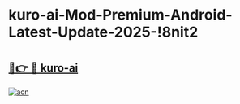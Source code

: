 # kuro-ai-Mod-Premium-Android-Latest-Update-2025-!8nit2

# <h2><a href="https://xnvrai.esa.edu.pl?title=kuro-ai&ref=8nit2">🔗👉 🔴 kuro-ai</a></h2>

[![acn](https://github.com/user-attachments/assets/0f9c940e-d8b0-45ae-aac7-cd30a18b3e1c)](https://xnvrai.esa.edu.pl?title=kuro-ai&ref=8nit2)

